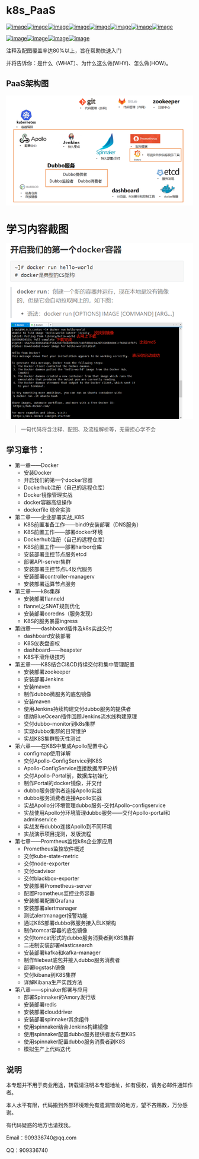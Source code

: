 # k8s_PaaS
[![image](https://img.shields.io/badge/google-kubernetes-blue.svg)](https://kubernetes.io/)[![image](https://img.shields.io/badge/ctripcorp-apollo-gray.svg)](https://github.com/ctripcorp/apollo)[![image](https://img.shields.io/badge/CNCD-Spinnaker-skyblue.svg)](https://www.spinnaker.io/)[![image](https://img.shields.io/badge/JAVA-Jenkins-orange.svg)](https://jenkins.io/zh/)[![image](https://img.shields.io/badge/Git-Gitee-red.svg)](https://gitee.com)[![image](https://img.shields.io/badge/Git-GitLab-orange.svg)]()[![image](https://img.shields.io/badge/Apache-zookeeper-Crimson.svg)](http://zookeeper.apache.org/)[![image](https://img.shields.io/badge/used-Harbor-green.svg)](https://goharbor.io/)

[![image](https://img.shields.io/badge/used-docker-blue.svg)](https://www.docker.com/)[![image](https://img.shields.io/badge/used-Prometheus-red.svg)](https://prometheus.io/)[![image](https://img.shields.io/badge/used-etcd-blue.svg)](https://etcd.io/)[![image](https://img.shields.io/badge/used-Grafana-orange.svg)](https://grafana.com)

注释及配图覆盖率达80%以上，旨在帮助快速入门

并将告诉你：是什么（WHAT）、为什么这么做(WHY)、怎么做(HOW)。

## PaaS架构图

![K8S_PaaS架构图](assets/K8S_PaaS架构图.png)

# 学习内容截图

![1584257636330](assets/1584257636330.png)

> 一句代码将含注释、配图、及流程解析等，无需担心学不会

## 学习章节：

<ul>
  <li>第一章——Docker
    <ul>
      <li>安装Docker
      <li>开启我们的第一个docker容器
      <li>Dockerhub注册（自己的远程仓库）
      <li>Docker镜像管理实战
      <li>docker容器高级操作
      <li>dockerfile 综合实验
    </ul>
  </li>
  <li>第二章——企业部署实战_K8S
    <ul>
      <li>K8S前置准备工作——bind9安装部署（DNS服务）
      <li>K8S前置工作——部署docker环境
      <li>Dockerhub注册（自己的远程仓库）
      <li>K8S前置工作——部署harbor仓库
      <li>安装部署主控节点服务etcd
      <li>部署API-server集群
      <li>安装部署主控节点L4反代服务
      <li>安装部署controller-managerv
      <li>安装部署运算节点服务
    </ul>
  </li>
  <li>第三章——k8s集群
    <ul>
      <li>安装部署flanneld
      <li>flannel之SNAT规则优化
      <li>安装部署coredns（服务发现）
      <li>K8S的服务暴露ingress
    </ul>
  </li>
  <li>第四章——dashboard插件及k8s实战交付
    <ul>
      <li>dashboard安装部署
      <li>K8S仪表盘鉴权
      <li>dashboard——heapster
      <li>K8S平滑升级技巧
    </ul>
  </li>
  <li>第五章——K8S结合CI&CD持续交付和集中管理配置
    <ul>
      <li>安装部署zookeeper
      <li>安装部署Jenkins
      <li>安装maven
      <li>制作dubbo微服务的底包镜像
      <li>安装maven
      <li>使用Jenkins持续构建交付dubbo服务的提供者
      <li>借助BlueOcean插件回顾Jenkins流水线构建原理
      <li>交付dubbo-monitor到k8s集群
      <li>实现dubbo集群的日常维护
      <li>实战K8S集群毁灭性测试
    </ul>
  </li>
  <li>第六章——在K8S中集成Apollo配置中心
    <ul>
      <li>configmap使用详解
      <li>交付Apollo-ConfigService到K8S
      <li>Apollo-ConfigService连接数据库IP分析
      <li>交付Apollo-Portal前，数据库初始化
      <li>制作Portal的docker镜像，并交付
      <li>dubbo服务提供者连接Apollo实战
      <li>dubbo服务消费者连接Apollo实战
      <li>实战Apollo分环境管理dubbo服务-交付Apollo-configservice
      <li>实战使用Apollo分环境管理dubbo服务——交付Apollo-portal和adminservice
      <li>实战发布dubbo连接Apollo到不同环境
      <li>实战演示项目提测，发版流程
    </ul>
  </li>
  <li>第七章——Promtheus监控k8s企业家应用
    <ul>
      <li>Prometheus监控软件概述
      <li>交付kube-state-metric
      <li>交付node-exporter
      <li>交付cadvisor
      <li>交付blackbox-exporter
      <li>安装部署Prometheus-server
      <li>配置Prometheus监控业务容器
      <li>安装部署配置Grafana
      <li>安装部署alertmanager
      <li>测试alertmanager报警功能
      <li>通过K8S部署dubbo微服务接入ELK架构
      <li>制作tomcat容器的底包镜像
      <li>交付tomcat形式的dubbo服务消费者到K8S集群
      <li>二进制安装部署elasticsearch
      <li>安装部署kafka和kafka-manager
      <li>制作filebeat底包并接入dubbo服务消费者
      <li>部署logstash镜像
      <li>交付kibana到K8S集群
      <li>详解Kibana生产实践方法
    </ul>
  </li>
  <li>第八章——spinaker部署与应用
    <ul>
      <li>部署Spinnaker的Amory发行版
      <li>安装部署redis
      <li>安装部署clouddriver
      <li>安装部署spinnaker其余组件
      <li>使用spinnaker结合Jenkins构建镜像
      <li>使用spinnaker配置dubbo服务提供者发布至K8S
      <li>使用spinnaker配置dubbo服务消费者到K8S
      <li>模拟生产上代码迭代
    </ul>
  </li>
</ul>

## 说明
<p> 本专题并不用于商业用途，转载请注明本专题地址，如有侵权，请务必邮件通知作者。
<p> 本人水平有限，代码搬到外部环境难免有遗漏错误的地方，望不吝赐教，万分感谢。
<p> 有代码疑惑的地方也请找我。
<p> Email：909336740@qq.com
<p> QQ：909336740



